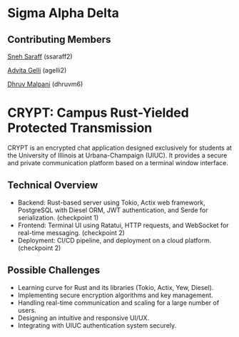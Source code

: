 
# Sigma Alpha Delta



## Contributing Members

[Sneh Saraff](https://github.com/sneh-saraff) (ssaraff2) 

[Advita Gelli](https://github.com/advitagelli) (agelli2)

[Dhruv Malpani](https://github.com/DhrvM) (dhruvm6)



# CRYPT: Campus Rust-Yielded Protected Transmission

CRYPT is an encrypted chat application designed exclusively for students at the University of Illinois at Urbana-Champaign (UIUC). It provides a secure and private communication platform based on a terminal window interface.

## Technical Overview
- Backend: Rust-based server using Tokio, Actix web framework, PostgreSQL with Diesel ORM, JWT authentication, and Serde for serialization. (checkpoint 1)
- Frontend: Terminal UI using Ratatui, HTTP requests, and WebSocket for real-time messaging. (checkpoint 2)
- Deployment: CI/CD pipeline, and deployment on a cloud platform. (checkpoint 2)

## Possible Challenges
- Learning curve for Rust and its libraries (Tokio, Actix, Yew, Diesel).
- Implementing secure encryption algorithms and key management.
- Handling real-time communication and scaling for a large number of users.
- Designing an intuitive and responsive UI/UX.
- Integrating with UIUC authentication system securely.


